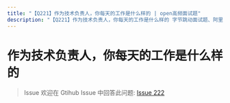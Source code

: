 ```yaml
---
title: "【Q221】作为技术负责人，你每天的工作是什么样的 | open高频面试题"
description: "【Q221】作为技术负责人，你每天的工作是什么样的 字节跳动面试题、阿里腾讯面试题、美团小米面试题。"
---
```


# 作为技术负责人，你每天的工作是什么样的

> Issue
> 欢迎在 Gtihub Issue 中回答此问题: [Issue 222](https://github.com/shfshanyue/Daily-Question/issues/222)
